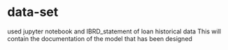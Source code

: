 # data-set

used jupyter notebook and IBRD_statement of loan historical data
This will contain the documentation of the model that has been designed
